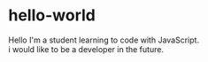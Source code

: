 # hello-world

Hello  I'm a student learning to code with JavaScript.  
i would like to be a developer in the future.

